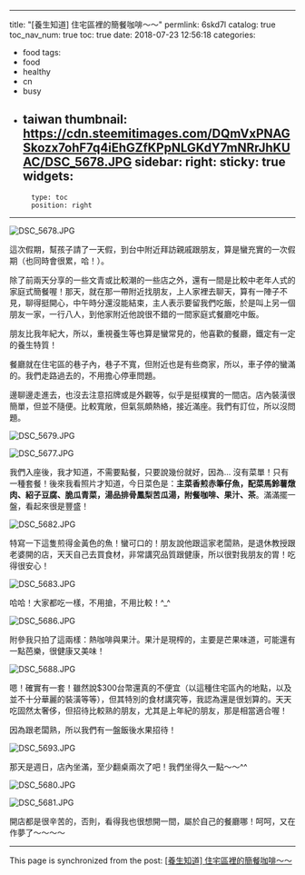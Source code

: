 
---
title: "[養生知道] 住宅區裡的簡餐咖啡～～"
permlink: 6skd7l
catalog: true
toc_nav_num: true
toc: true
date: 2018-07-23 12:56:18
categories:
- food
tags:
- food
- healthy
- cn
- busy
- taiwan
thumbnail: https://cdn.steemitimages.com/DQmVxPNAGSkozx7ohF7q4iEhGZfKPpNLGKdY7mNRrJhKUAC/DSC_5678.JPG
sidebar:
    right:
        sticky: true
widgets:
    -
        type: toc
        position: right
---


![DSC_5678.JPG](https://cdn.steemitimages.com/DQmVxPNAGSkozx7ohF7q4iEhGZfKPpNLGKdY7mNRrJhKUAC/DSC_5678.JPG)

這次假期，幫孩子請了一天假，到台中附近拜訪親戚跟朋友，算是蠻充實的一次假期（也同時會很累，哈！）。

除了前兩天分享的一些文青或比較潮的一些店之外，還有一間是比較中老年人式的家庭式簡餐喔！那天，就在那一帶附近找朋友，上人家裡去聊天，算有一陣子不見，聊得挺開心，中午時分還沒能結束，主人表示要留我們吃飯，於是叫上另一個朋友一家，一行八人，到他家附近他說很不錯的一間家庭式餐廳吃中飯。

朋友比我年紀大，所以，重視養生等也算是蠻常見的，他喜歡的餐廳，鐵定有一定的養生特質！

餐廳就在住宅區的巷子內，巷子不寬，但附近也是有些商家，所以，車子停的蠻滿的。我們走路過去的，不用擔心停車問題。

邊聊邊走進去，也沒去注意招牌或是外觀等，似乎是挺樸實的一間店。店內裝潢很簡單，但並不隨便。比較寬敞，但氣氛頗熱絡，接近滿座。我們有訂位，所以沒問題。

![DSC_5679.JPG](https://cdn.steemitimages.com/DQmYij8JjEtCKPtuYWPBEwGeuoWz1UBMooASNC1syPSm5ii/DSC_5679.JPG)

![DSC_5677.JPG](https://cdn.steemitimages.com/DQmUKnzDF8eKVVRPem3caRwAryC3bcDdHDof1QNcpcmoxcG/DSC_5677.JPG)

我們入座後，我才知道，不需要點餐，只要說幾份就好，因為... 沒有菜單！只有一種套餐！後來我看照片才知道，今日菜色是：**主菜香煎赤筆仔魚，配菜馬鈴薯燉肉、紹子豆腐、脆瓜青菜，湯品排骨鳳梨苦瓜湯，附餐咖啡、果汁、茶**。滿滿擺一盤，看起來很是豐盛！

![DSC_5682.JPG](https://cdn.steemitimages.com/DQmaV8xA64vn9ouTWf2rDjFLHHdH6DnYRCpvZ3AHVhmdhmr/DSC_5682.JPG)

特寫一下這隻煎得金黃色的魚！蠻可口的！朋友說他跟這家老闆熟，是退休教授跟老婆開的店，天天自己去買食材，非常講究品質跟健康，所以很對我朋友的胃！吃得很安心！

![DSC_5683.JPG](https://cdn.steemitimages.com/DQmbx1TWTEKidfsjjBySNfqkhK14HRasEEH7aShR1qJfcHo/DSC_5683.JPG)

哈哈！大家都吃一樣，不用搶，不用比較！^_^

![DSC_5686.JPG](https://cdn.steemitimages.com/DQmVECHiHp79vAp43ZooGuxcN3kFns2iGhZbfbyXwC1AEkP/DSC_5686.JPG)

附參我只拍了這兩樣：熱咖啡與果汁。果汁是現榨的，主要是芒果味道，可能還有一點芭樂，很健康又美味！

![DSC_5688.JPG](https://cdn.steemitimages.com/DQmdNwWDVFhgZYGuQtwH5ENyPWf5Y9CjghA9aC878mKT49M/DSC_5688.JPG)

嗯！確實有一套！雖然說$300台幣還真的不便宜（以這種住宅區內的地點，以及並不十分華麗的裝潢等等），但其特別的食材講究等，我認為還是很划算的。天天吃固然太奢侈，但招待比較熟的朋友，尤其是上年紀的朋友，那是相當適合喔！

因為跟老闆熟，所以我們有一盤飯後水果招待！

![DSC_5693.JPG](https://cdn.steemitimages.com/DQmPh9hpexydMm8jRnpxZTwMg77faWUDc7bDo4yBPEiVAx8/DSC_5693.JPG)

那天是週日，店內坐滿，至少翻桌兩次了吧！我們坐得久一點～～^^

![DSC_5680.JPG](https://cdn.steemitimages.com/DQmWTjEUwxaY16UuhvWYpeJkYP2vPy699ZPwtAM8g17GH6E/DSC_5680.JPG)

![DSC_5681.JPG](https://cdn.steemitimages.com/DQmQh9AFPBU1qqNv9mt9S378xY1R3S5S1egmnwE7QJopNkr/DSC_5681.JPG)

開店都是很辛苦的，否則，看得我也很想開一間，屬於自己的餐廳哪！呵呵，又在作夢了～～～～


- - -

This page is synchronized from the post: [[養生知道] 住宅區裡的簡餐咖啡～～](https://steemit.com/@deanliu/6skd7l)
